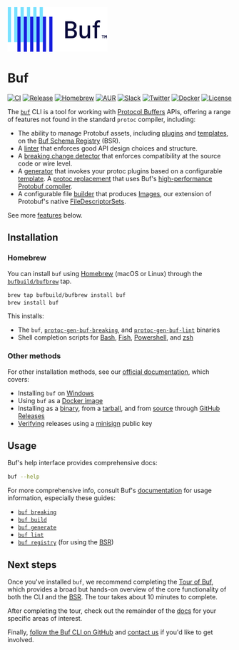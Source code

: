 ![The Buf logo](./.github/buf-logo.svg)

# Buf

[![CI](https://github.com/bufbuild/buf/workflows/ci/badge.svg)][badges.ci]
[![Release](https://img.shields.io/github/v/release/bufbuild/buf?include_prereleases)][badges.release]
[![Homebrew](https://img.shields.io/badge/homebrew-v1.0.0--rc12-blue)][badges.homebrew]
[![AUR](https://img.shields.io/aur/version/buf)][badges.aur]
[![Slack](https://img.shields.io/badge/slack-buf-%23e01563)][badges.slack]
[![Twitter](https://img.shields.io/twitter/follow/bufbuild?style=social)][badges.twitter]
[![Docker](https://img.shields.io/docker/pulls/bufbuild/buf)][badges.docker]
[![License](https://img.shields.io/github/license/bufbuild/buf?color=blue)][badges.license]

The [`buf`][buf] CLI is a tool for working with [Protocol Buffers][protobuf] APIs, offering a range of features not found in the standard `protoc` compiler, including:

- The ability to manage Protobuf assets, including [plugins] and [templates], on the [Buf Schema Registry][bsr] (BSR).
- A [linter][lint_usage] that enforces good API design choices and structure.
- A [breaking change detector][breaking_usage] that enforces compatibility at the source code or wire level.
- A [generator][generate_usage] that invokes your protoc plugins based on a configurable [template][templates].
  A [protoc replacement][protoc] that uses Buf's [high-performance Protobuf compiler][compiler].
- A configurable file [builder][build_usage] that produces [Images], our extension of Protobuf's native [FileDescriptorSets][filedescriptorset].

See more [features] below.

## Installation

### Homebrew

You can install `buf` using [Homebrew][brew] (macOS or Linux) through the [`bufbuild/bufbrew`][tap] tap.

```sh
brew tap bufbuild/bufbrew install buf
brew install buf
```

This installs:

* The `buf`, [`protoc-gen-buf-breaking`][breaking], and [`protoc-gen-buf-lint`][lint] binaries
* Shell completion scripts for [Bash], [Fish], [Powershell], and [zsh]

### Other methods

For other installation methods, see our [official documentation][install], which covers:

* Installing `buf` on [Windows]
* Using `buf` as a [Docker image][docker]
* Installing as a [binary], from a [tarball], and from [source] through [GitHub Releases][releases]
* [Verifying] releases using a [minisign] public key

## Usage

Buf's help interface provides comprehensive docs:

```sh
buf --help
```

For more comprehensive info, consult Buf's [documentation][docs] for usage information, especially these guides:

* [`buf breaking`][breaking_usage]
* [`buf build`][build_usage]
* [`buf generate`][generate_usage]
* [`buf lint`][lint_usage]
* [`buf registry`][bsr_usage] (for using the [BSR])

## Next steps

Once you've installed `buf`, we recommend completing the [Tour of Buf][tour], which provides a broad but hands-on overview of the core functionality of both the CLI and the [BSR]. The tour takes about 10 minutes to complete.

After completing the tour, check out the remainder of the [docs] for your specific areas of interest.

Finally, [follow the Buf CLI on GitHub][repo] and [contact us][contact] if you'd like to get involved.

[badges.aur]: https://aur.archlinux.org/packages/buf
[badges.ci]: https://github.com/bufbuild/buf/actions?workflow=ci
[badges.docker]: https://hub.docker.com/r/bufbuild/buf
[badges.homebrew]: https://github.com/bufbuild/homebrew-buf
[badges.license]: https://github.com/bufbuild/buf/blob/main/LICENSE
[badges.release]: https://github.com/bufbuild/buf/releases
[badges.slack]: https://join.slack.com/t/bufbuild/shared_invite/zt-f5k547ki-VDs_iC4TblNCu7ubhRD17w
[badges.twitter]: https://twitter.com/intent/follow?screen_name=bufbuild
[bash]: https://www.gnu.org/software/bash
[binary]: https://docs.buf.build/installation#binary
[breaking]: https://docs.buf.build/breaking
[breaking_rules]: https://docs.buf.build/breaking/rules
[breaking_usage]: https://docs.buf.build/breaking/usage
[brew]: https://brew.sh
[bsr]: https://docs.buf.build/bsr
[bsr_usage]: https://docs.buf.build/bsr/usage
[buf]: https://buf.build
[build_usage]: https://docs.buf.build/build/usage
[compiler]: https://docs.buf.build/build/internal-compiler
[configuration]: https://docs.buf.build/build/usage/#configuration
[contact]: https://docs.buf.build/contact
[deps]: https://docs.buf.build/bsr/overview#dependencies
[docker]: https://docs.buf.build/installation#use-the-docker-image
[docs]: https://docs.buf.build
[filedescriptorset]: https://github.com/protocolbuffers/protobuf/blob/044c766fd4777713fef2d1a9a095e4308d770c68/src/google/protobuf/descriptor.proto#L57
[features]: #cli-features
[fish]: https://fishshell.com
[generate_usage]: https://docs.buf.build/generate/usage
[googleapis]: https://github.com/googleapis/googleapis
[ide]: https://docs.buf.build/editor-integration
[idl]: https://en.wikipedia.org/wiki/Interface_description_language
[images]: https://docs.buf.build/reference/images
[inputs]: https://docs.buf.build/reference/input
[install]: https://docs.buf.build/installation
[lint]: https://docs.buf.build/lint
[lint_rules]: https://docs.buf.build/lint/rules
[lint_usage]: https://docs.buf.build/lint/usage
[minisign]: https://github.com/jedisct1/minisign
[modules]: https://docs.buf.build/bsr/overview#module
[plugins]: https://docs.buf.build/bsr/remote-generation/concepts#plugin
[powershell]: https://docs.microsoft.com/en-us/powershell
[protobuf]: https://developers.google.com/protocol-buffers
[protoc]: https://docs.buf.build/generate/high-performance-protoc-replacement
[protolock]: https://docs.buf.build/how-to/migrate-from-protolock
[prototool]: https://docs.buf.build/how-to/migrate-from-prototool
[releases]: https://docs.buf.build/installation#github-releases
[repo]: ./
[roadmap]: https://docs.buf.build/roadmap
[source]: https://docs.buf.build/installation#from-source
[style]: https://docs.buf.build/best-practices/style-guide
[tap]: https://github.com/bufbuild/homebrew-buf
[tarball]: https://docs.buf.build/installation#tarball
[templates]: https://docs.buf.build/bsr/remote-generation/concepts#template
[tour]: https://docs.buf.build/tour/introduction
[verifying]: https://docs.buf.build/installation#verifying-a-release
[windows]: https://docs.buf.build/installation#windows-support
[zsh]: https://zsh.org
